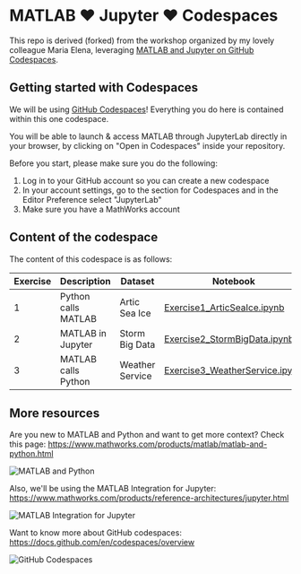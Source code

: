 # MATLAB ♥️ Jupyter ♥️ Codespaces

This repo is derived (forked) from the workshop organized by my lovely colleague Maria Elena, leveraging [MATLAB and Jupyter on GitHub Codespaces](https://github.com/MariaGavilan/codespaces-jupyter-matlab-workshop/tree/using-dockerfile).

## Getting started with Codespaces
We will be using [GitHub Codespaces](https://github.com/features/codespaces)! Everything you do here is contained within this one codespace. 

You will be able to launch & access MATLAB through JupyterLab directly in your browser, by clicking on "Open in Codespaces" inside your repository.

Before you start, please make sure you do the following: 
1. Log in to your GitHub account so you can create a new codespace
2. In your account settings, go to the section for Codespaces and in the Editor Preference select "JupyterLab"
3. Make sure you have a MathWorks account

## Content of the codespace

The content of this codespace is as follows:

Exercise | Description | Dataset | Notebook
---------|-------------|------|---------
1 | Python calls MATLAB | Artic Sea Ice | [Exercise1_ArticSeaIce.ipynb](notebooks/Exercise1/Exercise1_ArticSeaIce.ipynb) 
2 | MATLAB in Jupyter | Storm Big Data | [Exercise2_StormBigData.ipynb](notebooks/Exercise2/Exercise2_StormBigData.ipynb)
3 | MATLAB calls Python | Weather Service | [Exercise3_WeatherService.ipynb](notebooks/Exercise3/Exercise3_WeatherService.ipynb)


## More resources

Are you new to MATLAB and Python and want to get more context? Check this page: 
https://www.mathworks.com/products/matlab/matlab-and-python.html

![MATLAB and Python](https://www.mathworks.com/products/matlab/matlab-and-python/_jcr_content/mainParsys/band_1171426698_copy_1747927377/mainParsys/columns_copy_copy/2/image_1261274817.adapt.620.medium.svg/1688381697566.svg)


Also, we'll be using the MATLAB Integration for Jupyter: 
https://www.mathworks.com/products/reference-architectures/jupyter.html

![MATLAB Integration for Jupyter](https://www.mathworks.com/products/reference-architectures/jupyter/_jcr_content/mainParsys/band_copy_copy_copy/mainParsys/column_0_copy_copy_c/1/image_1551718569.adapt.full.medium.jpg/1704289903293.jpg)

Want to know more about GitHub codespaces:
https://docs.github.com/en/codespaces/overview

![GitHub Codespaces](https://docs.github.com/assets/cb-77061/mw-1440/images/help/codespaces/codespaces-diagram.webp)